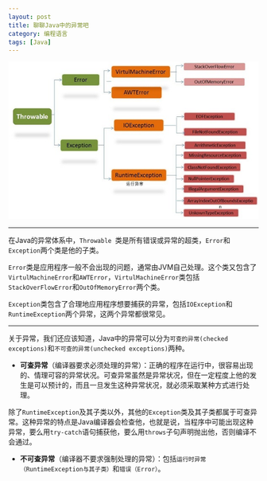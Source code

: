 ```yaml
---
layout: post
title: 聊聊Java中的异常吧
category: 编程语言
tags: [Java]
---
```


![exception](https://raw.githubusercontent.com/PianoCat/Blog_imgs/master/images_2016/java_exception.jpg)

---

在Java的异常体系中，`Throwable `类是所有错误或异常的超类，`Error`和`Exception`两个类是他的子类。

`Error`类是应用程序一般不会出现的问题，通常由JVM自己处理。这个类又包含了`VirtulMachineError`和`AWTError`，`VirtulMachineError`类包括`StackOverFlowError`和`OutOfMemoryError`两个类。

`Exception`类包含了合理地应用程序想要捕获的异常，包括`IOException`和`RuntimeException`两个异常，这两个异常都很常见。

---

关于异常，我们还应该知道，Java中的异常可以分为`可查的异常(checked exceptions)`和`不可查的异常(unchecked exceptions)`两种。

* **可查异常**（编译器要求必须处理的异常）：正确的程序在运行中，很容易出现的、情理可容的异常状况。可查异常虽然是异常状况，但在一定程度上他的发生是可以预计的，而且一旦发生这种异常状况，就必须采取某种方式进行处理。

除了`RuntimeException`及其子类以外，其他的`Exception`类及其子类都属于可查异常。这种异常的特点是Java编译器会检查他，也就是说，当程序中可能出现这种异常，要么用`try-catch`语句捕获他，要么用`throws`子句声明抛出他，否则编译不会通过。

* **不可查异常**（编译器不要求强制处理的异常）：包括`运行时异常（RuntimeException与其子类）`和`错误（Error）`。
